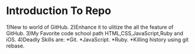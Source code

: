 Introduction To Repo
====================
1)New to world of GitHub.
2)Enhance it to ulitize the all the feature of GitHub.
3)My Favorite code school path HTML,CSS,JavaScript,Ruby and iOS.
4)Deadly Skills are:
*Git.
*JavaScript.
*Ruby.
*Killing history using git rebase.
